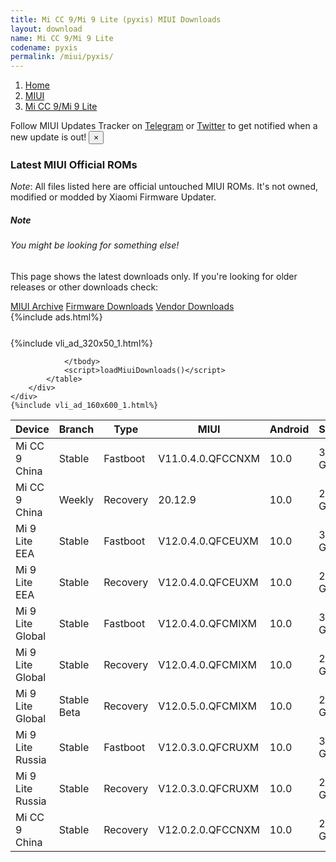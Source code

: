 ```yaml
---
title: Mi CC 9/Mi 9 Lite (pyxis) MIUI Downloads
layout: download
name: Mi CC 9/Mi 9 Lite
codename: pyxis
permalink: /miui/pyxis/
---
```

<nav aria-label="breadcrumb">
    <ol class="breadcrumb">
        <li class="breadcrumb-item"><a href="/">Home</a></li>
        <li class="breadcrumb-item"><a href="/miui/">MIUI</a></li>
        <li class="breadcrumb-item active" aria-current="page"><a href="/miui/pyxis/">Mi CC 9/Mi 9 Lite</a></li>
    </ol>
</nav>
<div class="alert alert-primary alert-dismissible fade show" role="alert">
    Follow MIUI Updates Tracker on <a href="https://t.me/MIUIUpdatesTracker" class="alert-link">Telegram</a>
     or <a href="https://twitter.com/MiFwUpdater" class="alert-link">Twitter</a> to get notified when a new update is out!
    <button type="button" class="close" data-dismiss="alert" aria-label="Close">
        <span aria-hidden="true">&times;</span>
    </button>
</div>

### Latest MIUI Official ROMs
*Note*: All files listed here are official untouched MIUI ROMs. It's not owned, modified or modded by Xiaomi Firmware Updater.
<div class="card">
  <div class="card-body">
    <h5 class="card-title">Note</h5>
    <h6 class="card-subtitle mb-2 text-muted">You might be looking for something else!</h6>
    <p class="card-text">This page shows the latest downloads only.
     If you're looking for older releases or other downloads check:</p>
    <a href="/archive/miui/pyxis/" class="card-link">MIUI Archive</a>
    <a href="/firmware/pyxis/" class="card-link">Firmware Downloads</a>
    <a href="/vendor/pyxis/" class="card-link">Vendor Downloads</a>
  </div>
</div>
{%include ads.html%}
<div class="row justify-content-center">
    <div class="col-10">
        <div class="table-responsive-md" style="margin-top: 25px;">
            {%include vli_ad_320x50_1.html%}
            <table id="miui" class="display dt-responsive nowrap compact table table-striped table-hover table-sm">
                <thead class="thead-dark">
                    <tr>
                        <th data-ref="device">Device</th>
                        <th data-ref="branch">Branch</th>
                        <th data-ref="type">Type</th>
                        <th data-ref="miui">MIUI</th>
                        <th data-ref="android">Android</th>
                        <th data-ref="size">Size</th>
                        <th data-ref="size">Date</th>
                        <th data-ref="link">Link</th>
                    </tr>
                </thead>
                <tbody>
                <tr><td>Mi CC 9 China</td><td>Stable</td><td>Fastboot</td><td>V11.0.4.0.QFCCNXM</td><td>10.0</td><td>3.5 GB</td><td>2020-05-17</td><td><a href="/miui/pyxis/stable/V11.0.4.0.QFCCNXM/">Download</a></td></tr>
<tr><td>Mi CC 9 China</td><td>Weekly</td><td>Recovery</td><td>20.12.9</td><td>10.0</td><td>2.6 GB</td><td>2020-12-10</td><td><a href="/miui/pyxis/weekly/20.12.9/">Download</a></td></tr>
<tr><td>Mi 9 Lite EEA</td><td>Stable</td><td>Fastboot</td><td>V12.0.4.0.QFCEUXM</td><td>10.0</td><td>3.2 GB</td><td>2020-09-10</td><td><a href="/miui/pyxis/stable/V12.0.4.0.QFCEUXM/">Download</a></td></tr>
<tr><td>Mi 9 Lite EEA</td><td>Stable</td><td>Recovery</td><td>V12.0.4.0.QFCEUXM</td><td>10.0</td><td>2.6 GB</td><td>2020-11-09</td><td><a href="/miui/pyxis/stable/V12.0.4.0.QFCEUXM/">Download</a></td></tr>
<tr><td>Mi 9 Lite Global</td><td>Stable</td><td>Fastboot</td><td>V12.0.4.0.QFCMIXM</td><td>10.0</td><td>3.1 GB</td><td>2020-09-10</td><td><a href="/miui/pyxis/stable/V12.0.4.0.QFCMIXM/">Download</a></td></tr>
<tr><td>Mi 9 Lite Global</td><td>Stable</td><td>Recovery</td><td>V12.0.4.0.QFCMIXM</td><td>10.0</td><td>2.6 GB</td><td>2020-10-26</td><td><a href="/miui/pyxis/stable/V12.0.4.0.QFCMIXM/">Download</a></td></tr>
<tr><td>Mi 9 Lite Global</td><td>Stable Beta</td><td>Recovery</td><td>V12.0.5.0.QFCMIXM</td><td>10.0</td><td>2.6 GB</td><td>2020-12-21</td><td><a href="/miui/pyxis/stable beta/V12.0.5.0.QFCMIXM/">Download</a></td></tr>
<tr><td>Mi 9 Lite Russia</td><td>Stable</td><td>Fastboot</td><td>V12.0.3.0.QFCRUXM</td><td>10.0</td><td>3.2 GB</td><td>2020-08-19</td><td><a href="/miui/pyxis/stable/V12.0.3.0.QFCRUXM/">Download</a></td></tr>
<tr><td>Mi 9 Lite Russia</td><td>Stable</td><td>Recovery</td><td>V12.0.3.0.QFCRUXM</td><td>10.0</td><td>2.6 GB</td><td>2020-09-23</td><td><a href="/miui/pyxis/stable/V12.0.3.0.QFCRUXM/">Download</a></td></tr>
<tr><td>Mi CC 9 China</td><td>Stable</td><td>Recovery</td><td>V12.0.2.0.QFCCNXM</td><td>10.0</td><td>2.7 GB</td><td>2020-08-21</td><td><a href="/miui/pyxis/stable/V12.0.2.0.QFCCNXM/">Download</a></td></tr>

                </tbody>
                <script>loadMiuiDownloads()</script>
            </table>
        </div>
    </div>
    {%include vli_ad_160x600_1.html%}
</div>
